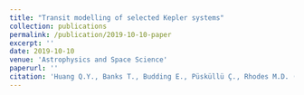 ```yaml
---
title: "Transit modelling of selected Kepler systems"
collection: publications
permalink: /publication/2019-10-10-paper
excerpt: ''
date: 2019-10-10
venue: 'Astrophysics and Space Science'
paperurl: ''
citation: 'Huang Q.Y., Banks T., Budding E., Püsküllü Ç., Rhodes M.D. (2019). &quot; Transit modelling of selected Kepler systems &quot; <i>ApSS</i>. 364(60).'
---
```


<!-- This paper is about the number 1. The number 2 is left for future work.
[Download paper here](http://academicpages.github.io/files/paper1.pdf)
Recommended citation: Your Name, You. (2009). "Paper Title Number 1." <i>Journal 1</i>. 1(1).
-->
